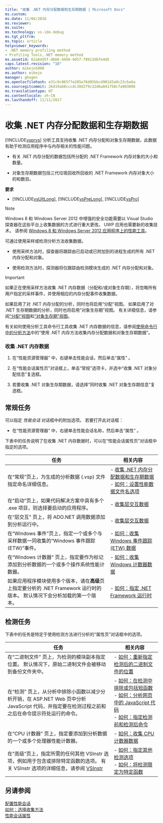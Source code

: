 ```yaml
---
title: "收集 .NET 内存分配数据和生存期数据 | Microsoft Docs"
ms.custom: 
ms.date: 11/04/2016
ms.reviewer: 
ms.suite: 
ms.technology: vs-ide-debug
ms.tgt_pltfrm: 
ms.topic: article
helpviewer_keywords:
- .NET memory profiling method
- Profiling Tools,.NET memory method
ms.assetid: 62a6dd5f-db66-4456-9d57-f8913dbfe4d5
caps.latest.revision: "18"
author: mikejo5000
ms.author: mikejo
manager: ghogen
ms.openlocfilehash: e31c9c065f7e285e76d85bbcd901d3a9c23cba6a
ms.sourcegitcommit: 26419ab0cccdc30d279c32d6a841758cfa903806
ms.translationtype: HT
ms.contentlocale: zh-CN
ms.lasthandoff: 11/11/2017
---
```

# <a name="collecting-net-memory-allocation-and-lifetime-data"></a>收集 .NET 内存分配数据和生存期数据
[!INCLUDE[vsprvs](../code-quality/includes/vsprvs_md.md)] 分析工具支持收集 .NET 内存分配和对象生存期数据，此数据有助于检测应用程序中与内存相关的性能问题。  
  
-   有关 .NET 内存分配的数据包括所分配的 .NET Framework 内存对象的大小和数量。  
  
-   对象生存期数据包括三代垃圾回收所回收的 .NET Framework 内存对象大小的和数目。  
  
 **要求**  
  
-   [!INCLUDE[vsUltLong](../code-quality/includes/vsultlong_md.md)], [!INCLUDE[vsPreLong](../code-quality/includes/vsprelong_md.md)], [!INCLUDE[vsPro](../code-quality/includes/vspro_md.md)]  
  
> [!NOTE]
>  Windows 8 和 Windows Server 2012 中增强的安全功能需要以 Visual Studio 探查器在这些平台上收集数据的方式进行重大更改。 UWP 应用也需要新的收集技术。 请参阅 [Windows 8 和 Windows Server 2012 应用程序上的性能工具](../profiling/performance-tools-on-windows-8-and-windows-server-2012-applications.md)。  
  
 可通过使用采样或检测分析方法收集数据。  
  
-   使用采样方法时，探查器将跟踪由已启动或已附加到的进程生成的所有 .NET 内存分配和对象。  
  
-   使用检测方法时，探测器将仅跟踪由检测模块生成的 .NET 内存分配和对象。  
  
> [!IMPORTANT]
>  如果正在使用采样方法收集 .NET 内存数据（分配和/或对象生存期），将忽略所有用户指定的采样事件，并使用相应的内存分配事件收集数据。  
  
 如果启用了对 .NET 内存分配的分析，同时也将启用“分配”视图。 如果启用了对 .NET 生存期数据的分析，同时也将启用“对象生存期”视图。 有关详细信息，请参阅[“分配”视图](../profiling/dotnet-memory-allocations-view.md)和[“对象生存期”视图](../profiling/object-lifetime-view.md)。  
  
 有关如何使用分析工具命令行工具收集 .NET 内存数据的信息，请参阅[使用命令行中的分析方法](../profiling/using-profiling-methods-to-collect-performance-data-from-the-command-line.md)中的“使用 .NET 内存方法收集内存分配数据和对象生存期数据”。  
  
### <a name="to-collect-net-memory-data"></a>收集 .NET 内存数据  
  
1.  在“性能资源管理器” 中，右键单击性能会话，然后单击“属性” 。  
  
2.  在“性能会话属性页”对话框上，单击“常规”选项卡，并选中“收集 .NET 对象分配信息”复选框。  
  
3.  若要收集 .NET 对象生存期数据，请选择“同时收集 .NET 对象生存期信息”复选框。  
  
## <a name="common-tasks"></a>常规任务  
 可以指定 *性能会话* 对话框中的附加选项。 若要打开此对话框：  
  
-   在“性能资源管理器” 中，右键单击性能会话名称，然后单击“属性” 。  
  
 下表中的任务说明了在收集 .NET 内存数据时，可以在“性能会话属性页”对话框中指定的选项。  
  
|任务|相关内容|  
|----------|---------------------|  
|在“常规”页上，为生成的分析数据 (.vsp) 文件指定命名详细信息。|-   [收集 .NET 内存分配数据和生存期数据](../profiling/collecting-dotnet-memory-allocation-and-lifetime-data.md)<br />-   [如何：设置性能数据文件名选项](../profiling/how-to-set-performance-data-file-name-options.md)|  
|在“启动”页上，如果代码解决方案中具有多个 .exe 项目，则选择要启动的应用程序。|-   [收集层交互数据](../profiling/collecting-tier-interaction-data.md)|  
|在“层交互”  页上，将 ADO.NET 调用数据添加到分析运行中。|-   [收集层交互数据](../profiling/collecting-tier-interaction-data.md)|  
|在“Windows 事件”页上，指定一个或多个与采样数据一同收集的“Windows 事件跟踪 (ETW)”事件。|-   [如何：收集 Windows 事件跟踪 (ETW) 数据](../profiling/how-to-collect-event-tracing-for-windows-etw-data.md)|  
|在“Windows 计数器”  页上，指定要作为标记添加到分析数据的一个或多个操作系统性能计数器。|-   [如何：收集 Windows 计数器数据](../profiling/how-to-collect-windows-counter-data.md)|  
|如果应用程序模块使用多个版本，请在**高级**页上指定要分析的 .NET Framework 运行时的版本。 默认情况下会分析加载的第一个版本。|-   [如何：指定 .NET Framework 运行时](../profiling/how-to-specify-the-dotnet-framework-runtime.md)|  
  
## <a name="instrumentation-tasks"></a>检测任务  
 下表中的任务是特定于使用检测方法进行分析的“属性页”对话框中的选项。  
  
|任务|相关内容|  
|----------|---------------------|  
|在“二进制文件”  页上，为检测的模块副本指定位置。 默认情况下，原始二进制文件会被移动到备份文件夹中。|-   [如何：重新指定检测后的二进制文件的位置](../profiling/how-to-relocate-instrumented-binaries.md)|  
|在“检测”  页上，从分析中排除小函数以减少分析开销，在 ASP.NET Web 页中分析 JavaScript 代码，并指定要在检测过程之前和之后在命令提示符处运行的命令。|-   [如何：在检测中排除或包括短函数](../profiling/how-to-exclude-or-include-short-functions-from-instrumentation.md)<br />-   [如何：分析网页中的 JavaScript 代码](../profiling/how-to-profile-javascript-code-in-web-pages.md)<br />-   [如何：指定检测前和检测后命令](../profiling/how-to-specify-pre-and-post-instrument-commands.md)|  
|在“CPU 计数器”  页上，指定要添加到分析数据的一个或多个处理器性能计数器。|-   [如何：收集 CPU 计数器数据](../profiling/how-to-collect-cpu-counter-data.md)|  
|在“高级”页上，指定所需的任何其他 VSInstr 选项，例如用于包含或排除特定函数的选项。 有关 VSInstr 选项的详细信息，请参阅 [VSInstr](../profiling/vsinstr.md)|-   [如何：指定其他检测选项](../profiling/how-to-specify-additional-instrumentation-options.md)<br />-   [如何：将检测限定为特定函数](../profiling/how-to-limit-instrumentation-to-specific-functions.md)|  
  
## <a name="see-also"></a>另请参阅  
 [配置性能会话](../profiling/configuring-performance-sessions.md)   
 [如何：选择收集方法](../profiling/how-to-choose-collection-methods.md)   
 [性能会话属性](../profiling/performance-session-properties.md)